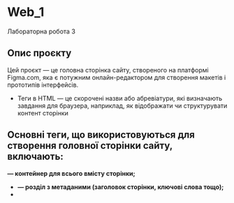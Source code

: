 # Web_1
Лабораторна робота 3
## Опис проєкту
Цей проєкт — це головна сторінка сайту, створеного на платформі Figma.com, яка є потужним онлайн-редактором для створення макетів і прототипів інтерфейсів. 
* Теги в HTML — це скорочені назви або абревіатури, які визначають завдання для браузера, наприклад, як відображати чи структурувати контент сторінки
## Основні теги, що використовуються для створення головної сторінки сайту, включають:
**<html> — контейнер для всього вмісту сторінки;**
* **<head> — розділ з метаданими (заголовок сторінки, ключові слова тощо);**
* **<title> — заголовок сторінки, який відображається у вкладці браузера;**
* **<body> — основний вміст сторінки, що відображається користувачу;**
* **Заголовки '<h1>–<h6>', які структурують текст і допомагають пошуковим системам зрозуміти зміст сторінки**
  
